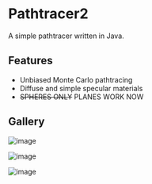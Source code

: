 # Pathtracer2
A simple pathtracer written in Java.

## Features
* Unbiased Monte Carlo pathtracing
* Diffuse and simple specular materials
* ~~SPHERES ONLY~~ PLANES WORK NOW

## Gallery

![image](https://media.giphy.com/media/lrOi2zRlIoNUwf0nG6/giphy.gif)

![image](https://i.imgur.com/ayaaCiw.png)

![image](https://i.imgur.com/ZaS8wCn.png)
